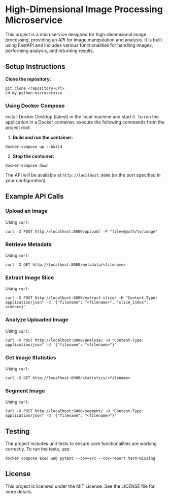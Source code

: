 # High-Dimensional Image Processing Microservice

This project is a microservice designed for high-dimensional image processing, providing an API for image manipulation and analysis. It is built using FastAPI and includes various functionalities for handling images, performing analysis, and returning results.

## Setup Instructions

**Clone the repository:**
   ```
   git clone <repository-url>
   cd my-python-microservice
   ```

### Using Docker Compose
Install Docker Desktop (latest) in the local machine and start it.
To run the application in a Docker container, execute the following commands from the project root:

1. **Build and run the container:**
```
docker-compose up --build
```

2. **Stop the container:**
```
docker-compose down
```
The API will be available at `http://localhost:8000` (or the port specified in your configuration).
## Example API Calls

### Upload an Image

Using `curl`:

```
curl -X POST http://localhost:8000/upload/ -F "file=@path/to/image"
```

### Retrieve Metadata

Using `curl`:

```
curl -X GET http://localhost:8000/metadata/<filename>
```

### Extract Image Slice

Using `curl`:

```
curl -X POST http://localhost:8000/extract-slice/ -H "Content-Type: application/json" -d '{"filename": "<filename>", "slice_index": <index>}'
```

### Analyze Uploaded Image

Using `curl`:

```
curl -X POST http://localhost:8000/analyze/ -H "Content-Type: application/json" -d '{"filename": "<filename>"}'
```

### Get Image Statistics

Using `curl`:

```
curl -X GET http://localhost:8000/statistics/<filename>
```

### Segment Image

Using `curl`:

```
curl -X POST http://localhost:8000/segment/ -H "Content-Type: application/json" -d '{"filename": "<filename>"}'
```

## Testing

The project includes unit tests to ensure core functionalities are working correctly. To run the tests, use:

```
docker compose exec web pytest --cov=src --cov-report term-missing
```

## License

This project is licensed under the MIT License. See the LICENSE file for more details.